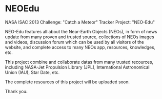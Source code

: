 NEOEdu
======

NASA ISAC 2013
Challenge: "Catch a Meteor" Tracker
Project: "NEO-Edu"

NEO-Edu features all about the Near-Earth Objects (NEOs), in form of news update from many proven and trusted source,
collections of NEOs images and videos, discussion forum which can be used by all visitors of the website, and complete
access to many NEOs app, resources, knowledges, etc.

This project combine and collaborate datas from many trusted recources, including NASA-Jet Propulsion Library (JPL),
International Astronomical Union (IAU), Star Date, etc.

The complete resources of this project will be uploaded soon.

Thank you.
